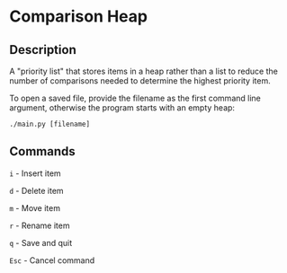 # Comparison Heap

## Description
A "priority list" that stores items in a heap rather than a list to reduce the
number of comparisons needed to determine the highest priority item.

To open a saved file, provide the filename as the first command line argument,
otherwise the program starts with an empty heap:

`./main.py [filename]`

## Commands
`i` - Insert item

`d` - Delete item

`m` - Move item

`r` - Rename item

`q` - Save and quit

`Esc` - Cancel command
